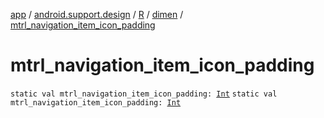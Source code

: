 [app](../../../index.md) / [android.support.design](../../index.md) / [R](../index.md) / [dimen](index.md) / [mtrl_navigation_item_icon_padding](./mtrl_navigation_item_icon_padding.md)

# mtrl_navigation_item_icon_padding

`static val mtrl_navigation_item_icon_padding: `[`Int`](https://kotlinlang.org/api/latest/jvm/stdlib/kotlin/-int/index.html)
`static val mtrl_navigation_item_icon_padding: `[`Int`](https://kotlinlang.org/api/latest/jvm/stdlib/kotlin/-int/index.html)